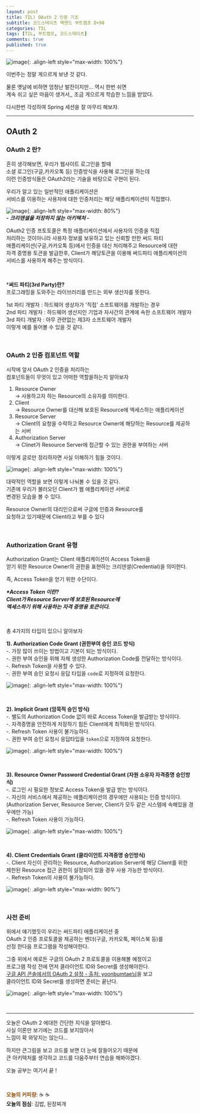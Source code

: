 ```yaml
---
layout: post
title: TIL) OAuth 2 인증 기초
subtitle: 코드스테이츠 백엔드 부트캠프 D+98
categories: TIL
tags: [TIL, 부트캠프, 코드스테이츠]
comments: true
published: true
---
```


![image](https://lh3.googleusercontent.com/u/0/drive-viewer/AFDK6gPDuT8mojlcwDj4isWJwyJvwaEPSsequtCg9insTbysDEVk6R7VRiRwBIm8ta5JK6J4r7ZDnBUypheW5SWHioLCJ0f8=w1920-h864){: .align-left style="max-width: 100%"}

이번주는 정말 게으르게 보낸 것 같다.  

물론 옛날에 비하면 엄청난 발전이지만... 역시 한번 쉬면  
계속 쉬고 싶은 마음이 생겨서,, 조금 게으르게 학습한 느낌을 받았다.  

다시한번 각성하여 Spring 세션을 잘 마무리 해보자.

---  


## OAuth 2  

### OAuth 2 란?  

흔히 생각해보면, 우리가 웹사이트 로그인을 할때  
소셜 로그인(구글,카카오톡 등) 인증방식을 사용해 로그인을 하는데  
이런 인증방식들은 OAuth2라는 기술을 바탕으로 구현이 된다.  

우리가 알고 있는 일반적인 애플리케이션은  
서비스를 이용하는 사용자에 대한 인증처리는 해당 애플리케이션이 직접했다.  

![image](https://lh3.googleusercontent.com/u/0/drive-viewer/AFDK6gOtOEbcjSRPGtg0QXyV8y1h1SCQegF3vUKPYwVCv7sEcPex_-9W-jvRfU7gcNry-watl1K_E1i57hcZE0mSkiSjOoVg=w1920-h921){: .align-left style="max-width: 80%"}  
**_- 크리덴셜을 저장하지 않는 아키텍처 -_**


OAuth2 인증 프토토콜은 특정 애플리케이션에서 사용자의 인증을 직접  
처리하는 것이아니라 사용자 정보를 보유하고 있는 신뢰할 만한 써드 파티  
애플리케이션(구글,카카오톡 등)에서 인증을 대신 처리해주고 Resource에 대한  
자격 증명용 토큰을 발급한후, Client가 해당토큰을 이용해 써드파티 애플리케이션의  
서비스를 사용하게 해주는 방식이다.


<br/>

***써드 파티(3rd Party)란?**  
프로그래밍을 도와주는 라이브러리를 만드는 외부 생산자를 뜻한다.  

1st 파티 개발자 : 하드웨어 생상자가 '직접' 소프트웨어를 개발하는 경우  
2nd 파티 개발자 : 하드웨어 생산지인 기업과 자사간의 관계에 속한 소프트웨어 개발자  
3rd 파티 개발자 : 아무 관련없는 제3자 소프트웨어 개발자  
이렇게 예를 들어볼 수 있을 것 같다.


<br/>

### OAuth 2 인증 컴포넌트 역할  

시작에 앞서 OAuth 2 인증을 처리하는   
컴포넌트들이 무엇이 있고 어떠한 역할을하는지 알아보자  

1. Resource Owner  
-> 사용하고자 하는 Resource의 소유자를 의미한다.
2. Client  
-> Resource Owner를 대신해 보호된 Resource에 엑세스하는 애플리케이션
3. Resource Server  
-> Client의 요청을 수락하고 Resource Owner에 해당하는 Resource를 제공하는 서버  
4. Authorization Server  
-> Clinet가 Resource Server에 접근할 수 있는 권한을 부여하는 서버  

이렇게 글로만 정리하자면 사실 이해하기 힘들 것이다.  

![image](https://lh3.googleusercontent.com/u/0/drive-viewer/AFDK6gOuRXi0z_GnyDCCDHETh73m4ATTFc7XkcLLrbwxEbd_Rd71mekz5lc9oxBxt5WGwp-6BLNg3GiMQ4jErSdSRIpCvj3kkw=w1920-h921){: .align-left style="max-width: 100%"}

대략적인 역할을 보면 이렇게 나눠볼 수 있을 것 같다.  
기존에 우리가 불러오던 Client가 웹 애플리케이션 서버로  
변경된 모습을 볼 수 있다.  

Resource Owner의 대리인으로써 구글에 인증과 Resource를  
요청하고 있기때문에 Client라고 부를 수 있다


<br/>

### Authorization Grant 유형  
Authorization Grant는 Client 애플리케이션이 Access Token을  
얻기 위한 Resource Owner의 권한을 표현하는 크리덴셜(Credential)을 의미한다.

즉, Access Token을 얻기 위한 수단이다.

**_*Access Token 이란?  
Client가 Resource Server에 보호된 Resource에  
엑세스하기 위해 사용하는 자격 증명용 토큰이다._**

<br/>  

총 4가지의 타입이 있으니 알아보자


**1). Authorization Code Grant (권한부여 승인 코드 방식)**   
-. 가장 많이 쓰이는 방법이고 기본이 되는 방식이다.  
-. 권한 부여 승인을 위해 자체 생성한 Authorization Code를 전달하는 방식이다.  
-. Refresh Token을 사용할 수 있다.  
-. 권한 부여 승인 요청시 응답 타입을 `code`로 지정하여 요청한다.

![image](https://lh3.googleusercontent.com/u/0/drive-viewer/AFDK6gPgVHuUuCDajpaRydkqDrMFvzkbLFg3gep5w9RB8biTR9VOow-YfScef_SaV6QJH5cGhGZwcx6giLOKPrAC4ppHoW1TNQ=w1920-h921){: .align-left style="max-width: 100%"}

<br/>

**2). Implicit Grant (암묵적 승인 방식)**  
-. 별도의 Authorization Code 없이 바로 Access Token을 발급받는 방식이다.  
-. 자격증명을 안전하게 저장하기 힘든 Client에게 최적화된 방식이다.  
-. Refresh Token 사용이 불가능하다.  
-. 권한 부여 승인 요청시 응답타입을 `token`으로 지정하여 요청한다.

![image](https://lh3.googleusercontent.com/u/0/drive-viewer/AFDK6gMa7L3zIQi3fKSZII9kd56k64SdaQpQJjnDrCev_ByGw1cuJYu3r61IXE0Ubx-pNNUJKs9tkNeOeQmBFZnGtOLekTEQCg=w1920-h921){: .align-left style="max-width: 100%"}

<br/>

**3). Resource Owner Password Credential Grant (자원 소유자 자격증명 승인방식)**  
-. 로그인 시 필요한 정보로 Access Token을 발급 받는 방식이다.  
-. 자신의 서비스에서 제공하는 애플리케이션의 경우에만 사용되는 인증 방식이다.  
(Authorization Server, Resource Server, Client가 모두 같은 시스템에 속해있을 경우에만 가능)  
-. Refresh Token 사용이 가능하다.  

![image](https://lh3.googleusercontent.com/u/0/drive-viewer/AFDK6gMijQTmGrLYDoKw37n3jPJRqt5i6JjFcp8XeFprwPcptgPdHdPvhscdpyh52SFQHU7ju84XmIWMYyJIR6TYVznjIuPpsw=w1920-h921){: .align-left style="max-width: 100%"}

<br/>

**4). Client Credentials Grant (클라이언트 자격증명 승인방식)**  
-. Client 자신이 관리하는 Resource, Authorization Server에 해당 Client를 위한  
제한된 Resource 접근 권한이 설정되어 있을 경우 사용 가능한 방식이다.  
-. Refresh Token의 사용이 불가능하다.

![image](https://lh3.googleusercontent.com/u/0/drive-viewer/AFDK6gOmLKEo6UjsefDdk3MWt5D0fLVXTDfA9dnjjHZibE6A55PjTKLDzqBn-NZTS3WsK-6ojytFXEXqtgqkjvuTIclhg3RH4w=w1299-h921){: .align-left style="max-width: 90%"}

<br/>


### 사전 준비  
위에서 얘기했듯이 우리는 써드파티 애플리케이션 중  
OAuth 2 인증 프로토콜을 제공하는 벤더(구글, 카카오톡, 페이스북 등)를  
선정 한다음 프로그램을 작성해야한다.  

그중 위에서 예로든 구글의 OAuth 2 프로토콜을 이용해볼 예정이고  
프로그램 작성 전에 먼저 클라이언트 ID와 Secret를 생성해야한다.  
[구글 API 콘솔에서의 OAuth 2 설정 - 출처: yoonbumtae님]을 보고  
클라이언트 ID와 Secret를 생성하면 준비는 끝난다.

![image](https://lh3.googleusercontent.com/u/0/drive-viewer/AFDK6gO3kkRX35q-9PPahcVGwcdd2LGECoC7sez4uGlFClTNsVllR01dQocyQJSuF42Ej0tF7n3FIYHclCxtaNIefADUtJgiJw=w1920-h864){: .align-left style="max-width: 100%"}

<br/>


[구글 API 콘솔에서의 OAuth 2 설정 - 출처: yoonbumtae님]:http://yoonbumtae.com/?p=2631

---

오늘은 OAuth 2 에대한 간단한 지식을 알아봤다.  
사실 이론만 보기에는 코드를 보지않아서  
느낌이 확 와닿지는 않는다...  

하지만 큰그림을 보고 코드를 보면 더 눈에 잘들어오기 때문에  
큰 아키텍처를 생각하고 코드를 다움주부터 연습을 해봐야겠다.  

오늘 공부는 여기서 끝 !


<br/>  

<span style="color:#994C00">**오늘의 커피량**</span>: ☕️ ☕️  
**오늘의 점심**: 김밥, 된장찌개